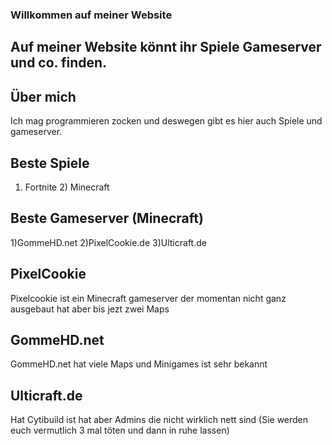 ### Willkommen auf meiner Website
## Auf meiner Website könnt ihr Spiele Gameserver und co. finden.


## Über mich
 Ich mag programmieren zocken und deswegen gibt es hier auch Spiele und gameserver.


## Beste Spiele
 1) Fortnite 2) Minecraft


## Beste Gameserver (Minecraft)
 1)GommeHD.net 2)PixelCookie.de 3)Ulticraft.de

## PixelCookie
 Pixelcookie ist ein Minecraft gameserver der momentan nicht ganz ausgebaut hat aber bis jezt zwei Maps
 
## GommeHD.net
 GommeHD.net hat viele Maps und Minigames ist sehr bekannt
 
## Ulticraft.de 
Hat Cytibuild ist hat aber Admins die nicht wirklich nett sind (Sie werden euch vermutlich 3 mal töten und dann in 
ruhe lassen)



